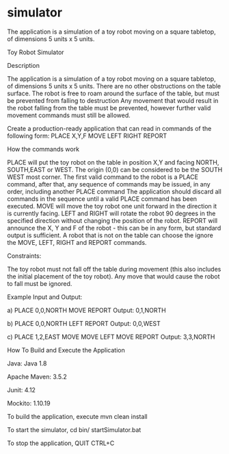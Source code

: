 # simulator
The application is a simulation of a toy robot moving on a square tabletop, of dimensions 5 units x 5 units.


Toy Robot Simulator

Description

The application is a simulation of a toy robot moving on a square tabletop, of dimensions 5
units x 5 units.
There are no other obstructions on the table surface.
The robot is free to roam around the surface of the table, but must be prevented from
falling to destruction
Any movement that would result in the robot falling from the table must be prevented,
however further valid movement commands must still be allowed.

Create a production-ready application that can read in commands of the following form:
PLACE X,Y,F
MOVE
LEFT
RIGHT
REPORT

How the commands work

PLACE will put the toy robot on the table in position X,Y and facing NORTH, SOUTH,EAST or WEST.
The origin (0,0) can be considered to be the SOUTH WEST most corner.
The first valid command to the robot is a PLACE command, after that, any sequence of
commands may be issued, in any order, including another PLACE command
The application should discard all commands in the sequence until a valid PLACE command has been executed.
MOVE will move the toy robot one unit forward in the direction it is currently facing.
LEFT and RIGHT will rotate the robot 90 degrees in the specified direction without changing the position of the robot.
REPORT will announce the X, Y and F of the robot - this can be in any form, but standard output is sufficient.
A robot that is not on the table can choose the ignore the MOVE, LEFT, RIGHT and REPORT commands.

Constraints:

The toy robot must not fall off the table during movement (this also includes the initial placement of the toy robot).
Any move that would cause the robot to fall must be ignored.

Example Input and Output:

a)
PLACE 0,0,NORTH
MOVE
REPORT
Output: 0,1,NORTH

b)
PLACE 0,0,NORTH
LEFT
REPORT
Output: 0,0,WEST

c)
PLACE 1,2,EAST
MOVE
MOVE
LEFT
MOVE
REPORT
Output: 3,3,NORTH

How To Build and Execute the Application

Java: Java 1.8

Apache Maven: 3.5.2

Junit: 4.12

Mockito: 1.10.19


To build the application, execute mvn clean install

To start the simulator, 
cd bin/
startSimulator.bat

To stop the application,
QUIT
CTRL+C

